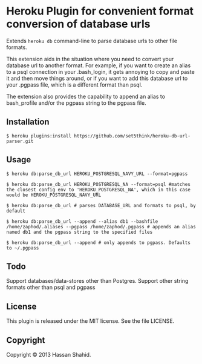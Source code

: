 # Heroku Plugin for convenient format conversion of database urls

Extends `heroku db` command-line to parse database urls to other file formats.

This extension aids in the situation where you need to convert your database url to another format.  For example, if you want to create an alias to a psql connection in your .bash\_login, it gets annoying to copy and paste it and then move things around, or if you want to add this database url to your .pgpass file, which is a different format than psql.

The extension also provides the capability to append an alias to bash\_profile and/or the pgpass string to the pgpass file.

## Installation

    $ heroku plugins:install https://github.com/set5think/heroku-db-url-parser.git

## Usage

    $ heroku db:parse_db_url HEROKU_POSTGRESQL_NAVY_URL --format=pgpass

    $ heroku db:parse_db_url HEROKU_POSTGRESQL_NA --format=psql #matches the closest config env to 'HEROKU_POSTGRESQL_NA', which in this case would be HEROKU_POSTGRESQL_NAVY_URL

    $ heroku db:parse_db_url # parses DATABASE_URL and formats to psql, by default

    $ heroku db:parse_db_url --append --alias db1 --bashfile /home/zaphod/.aliases --pgpass /home/zaphod/.pgpass # appends an alias named db1 and the pgpass string to the specified files

    $ heroku db:parse_db_url --append # only appends to pgpass. Defaults to ~/.pgpass

## Todo

Support databases/data-stores other than Postgres.
Support other string formats other than psql and pgpass

## License

This plugin is released under the MIT license. See the file LICENSE.

## Copyright

Copyright &copy; 2013 Hassan Shahid.

[Contact]: mailto:set5think@gmail.com?subject=0Heroku%20DB%20URL%20Parser%20Plugin
